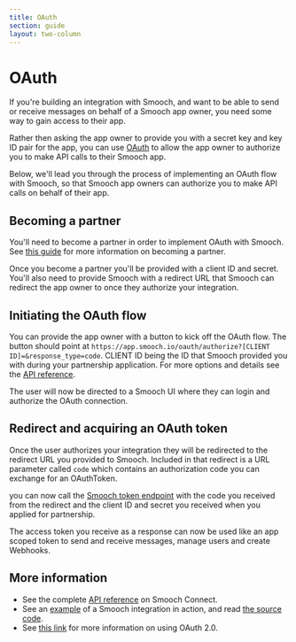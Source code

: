 ```yaml
---
title: OAuth
section: guide
layout: two-column
---
```


# OAuth

If you're building an integration with Smooch, and want to be able to send or receive messages on behalf of a Smooch app owner, you need some way to gain access to their app.

Rather then asking the app owner to provide you with a secret key and key ID pair for the app, you can use [OAuth](https://oauth.net/2/) to allow the app owner to authorize you to make API calls to their Smooch app.

Below, we'll lead you through the process of implementing an OAuth flow with Smooch, so that Smooch app owners can authorize you to make API calls on behalf of their app.

## Becoming a partner

You'll need to become a partner in order to implement OAuth with Smooch. See [this guide](/guide/becoming-an-integration-partner/) for more information on becoming a partner.

Once you become a partner you'll be provided with a client ID and secret. You'll also need to provide Smooch with a redirect URL that Smooch can redirect the app owner to once they authorize your integration.

## Initiating the OAuth flow

You can provide the app owner with a button to kick off the OAuth flow. The button should point at `https://app.smooch.io/oauth/authorize?[CLIENT ID]=&response_type=code`. CLIENT ID being the ID that Smooch provided you with during your partnership application. For more options and details see the [API reference](http://docs.smooch.io/rest/#authorize).

The user will now be directed to a Smooch UI where they can login and authorize the OAuth connection.

## Redirect and acquiring an OAuth token

Once the user authorizes your integration they will be redirected to the redirect URL you provided to Smooch. Included in that redirect is a URL parameter called `code` which contains an authorization code you can exchange for an OAuthToken.

you can now call the [Smooch token endpoint](http://docs.smooch.io/rest/#token) with the code you received from the redirect and the client ID and secret you received when you applied for partnership.

The access token you receive as a response can now be used like an app scoped token to send and receive messages, manage users and create Webhooks.

## More information

- See the complete [API reference](http://docs.smooch.io/rest/#smooch-connect) on Smooch Connect.
- See an [example](https://shoplifter.herokuapp.com/) of a Smooch integration in action, and read [the source code](https://github.com/smooch/shoplifter).
- See [this link](https://oauth.net/getting-started/) for more information on using OAuth 2.0.
